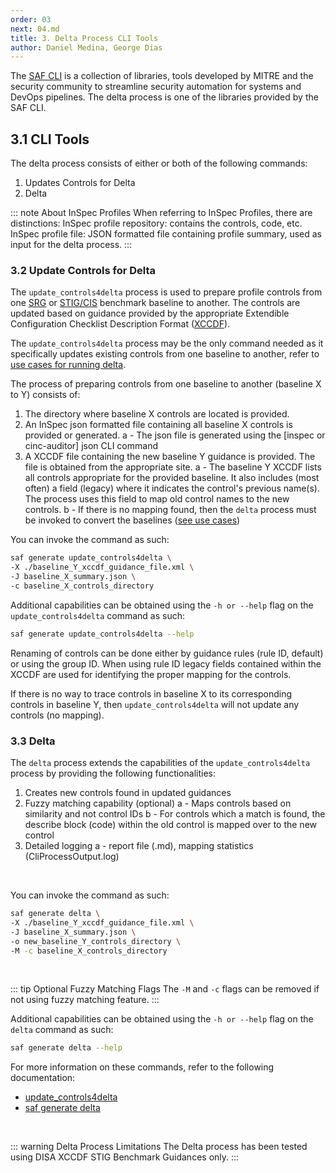 ```yaml
---
order: 03
next: 04.md
title: 3. Delta Process CLI Tools
author: Daniel Medina, George Dias
---
```

The [SAF CLI](https://saf-cli.mitre.org/) is a collection of libraries, tools developed by MITRE and the security community
to streamline security automation for systems and DevOps pipelines. The delta process is one
of the libraries provided by the SAF CLI.

## 3.1 CLI Tools

The delta process consists of either or both of the following commands:
1. Updates Controls for Delta
2. Delta

::: note About InSpec Profiles
When referring to InSpec Profiles, there are distinctions:
InSpec profile repository: contains the controls, code, etc.
InSpec profile file: JSON formatted file containing profile summary, used as input for the delta process.
:::

### 3.2 Update Controls for Delta

The `update_controls4delta` process is used to prepare profile controls from one [SRG](./02.md#glossary-of-terms) or [STIG/CIS](./02.md#glossary-of-terms) benchmark baseline to another. The controls are updated based on guidance provided by the appropriate Extendible Configuration Checklist Description Format ([XCCDF](./02.md#glossary-of-terms)).

The `update_controls4delta` process may be the only command needed as it specifically updates existing controls from one baseline to another, refer to [use cases for running delta](./04.html#use-cases-for-running-delta).

The process of preparing controls from one baseline to another (baseline X to Y) consists of:

1. The directory where baseline X controls are located is provided.
2. An InSpec json formatted file containing all baseline X controls is provided or generated.
    a - The json file is generated using the [inspec or cinc-auditor] json CLI command
3. A XCCDF file containing the new baseline Y guidance is provided. The file is obtained from the appropriate site.
    a - The baseline Y XCCDF lists all controls appropriate for the provided baseline. It also includes (most often) a field (legacy) where it indicates the control's previous name(s). The process uses this field to map old control names to the new controls.
    b - If there is no mapping found, then the `delta` process must be invoked to convert the baselines ([see use cases](./04.html#use-cases-for-running-delta))

You can invoke the command as such:
```sh
saf generate update_controls4delta \
-X ./baseline_Y_xccdf_guidance_file.xml \
-J baseline_X_summary.json \
-c baseline_X_controls_directory
```

Additional capabilities can be obtained using the `-h or --help` flag on the `update_controls4delta` command as such:
```sh
saf generate update_controls4delta --help
```

Renaming of controls can be done either by guidance rules (rule ID, default) or using the group ID. When using rule ID legacy fields contained within the XCCDF are used for identifying the proper mapping for the controls. 

If there is no way to trace controls in baseline X to its corresponding controls in baseline Y, then `update_controls4delta` will not update any controls (no mapping).

### 3.3 Delta

The `delta` process extends the capabilities of the `update_controls4delta` process by providing the following functionalities:

1. Creates new controls found in updated guidances
2. Fuzzy matching capability (optional)
    a - Maps controls based on similarity and not control IDs
    b - For controls which a match is found, the describe block (code) within the old control is mapped over to the new control
3. Detailed logging
    a - report file (.md), mapping statistics (CliProcessOutput.log)
<br>

You can invoke the command as such:
```sh
saf generate delta \
-X ./baseline_Y_xccdf_guidance_file.xml \
-J baseline_X_summary.json \
-o new_baseline_Y_controls_directory \
-M -c baseline_X_controls_directory
```
<br>

::: tip Optional Fuzzy Matching Flags
The `-M` and `-c` flags can be removed if not using fuzzy matching feature.
:::

Additional capabilities can be obtained using the `-h or --help` flag on the `delta` command as such:
```sh
saf generate delta --help
```

For more information on these commands, refer to the following documentation:

- [update_controls4delta](https://saf-cli.mitre.org/#delta-supporting-options)
- [saf generate delta](https://saf-cli.mitre.org/#delta)
<br>

::: warning Delta Process Limitations
The Delta process has been tested using DISA XCCDF STIG Benchmark Guidances only.
:::
